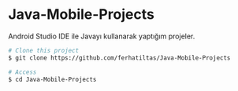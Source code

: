 # Java-Mobile-Projects
Android Studio IDE ile Javayı kullanarak yaptığım projeler.

```bash
# Clone this project
$ git clone https://github.com/ferhatiltas/Java-Mobile-Projects

# Access
$ cd Java-Mobile-Projects


```
